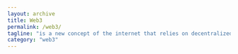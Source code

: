 ```yaml
---
layout: archive
title: Web3
permalink: /web3/
tagline: "is a new concept of the internet that relies on decentralized networks"
category: "web3"
---
```

